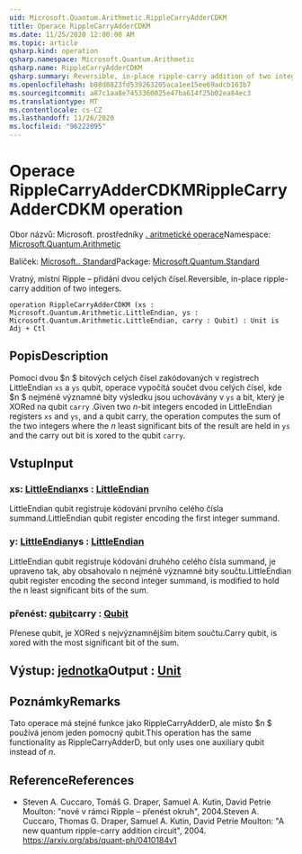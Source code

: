```yaml
---
uid: Microsoft.Quantum.Arithmetic.RippleCarryAdderCDKM
title: Operace RippleCarryAdderCDKM
ms.date: 11/25/2020 12:00:00 AM
ms.topic: article
qsharp.kind: operation
qsharp.namespace: Microsoft.Quantum.Arithmetic
qsharp.name: RippleCarryAdderCDKM
qsharp.summary: Reversible, in-place ripple-carry addition of two integers.
ms.openlocfilehash: b08d8823fd539263205aca1ee15ee69adcb163b7
ms.sourcegitcommit: a87c1aa8e7453360025e47ba614f25b02ea84ec3
ms.translationtype: MT
ms.contentlocale: cs-CZ
ms.lasthandoff: 11/26/2020
ms.locfileid: "96222095"
---
```

# <a name="ripplecarryaddercdkm-operation"></a><span data-ttu-id="e9ed1-102">Operace RippleCarryAdderCDKM</span><span class="sxs-lookup"><span data-stu-id="e9ed1-102">RippleCarryAdderCDKM operation</span></span>

<span data-ttu-id="e9ed1-103">Obor názvů: Microsoft. prostředníky [. aritmetické operace](xref:Microsoft.Quantum.Arithmetic)</span><span class="sxs-lookup"><span data-stu-id="e9ed1-103">Namespace: [Microsoft.Quantum.Arithmetic](xref:Microsoft.Quantum.Arithmetic)</span></span>

<span data-ttu-id="e9ed1-104">Balíček: [Microsoft.. Standard](https://nuget.org/packages/Microsoft.Quantum.Standard)</span><span class="sxs-lookup"><span data-stu-id="e9ed1-104">Package: [Microsoft.Quantum.Standard](https://nuget.org/packages/Microsoft.Quantum.Standard)</span></span>


<span data-ttu-id="e9ed1-105">Vratný, místní Ripple – přidání dvou celých čísel.</span><span class="sxs-lookup"><span data-stu-id="e9ed1-105">Reversible, in-place ripple-carry addition of two integers.</span></span>

```qsharp
operation RippleCarryAdderCDKM (xs : Microsoft.Quantum.Arithmetic.LittleEndian, ys : Microsoft.Quantum.Arithmetic.LittleEndian, carry : Qubit) : Unit is Adj + Ctl
```


## <a name="description"></a><span data-ttu-id="e9ed1-106">Popis</span><span class="sxs-lookup"><span data-stu-id="e9ed1-106">Description</span></span>

<span data-ttu-id="e9ed1-107">Pomocí dvou $n $ bitových celých čísel zakódovaných v registrech LittleEndian `xs` a `ys` qubit, operace vypočítá součet dvou celých čísel, kde $n $ nejméně významné bity výsledku jsou uchovávány v `ys` a bit, který je XORed na qubit `carry` .</span><span class="sxs-lookup"><span data-stu-id="e9ed1-107">Given two $n$-bit integers encoded in LittleEndian registers `xs` and `ys`, and a qubit carry, the operation computes the sum of the two integers where the $n$ least significant bits of the result are held in `ys` and the carry out bit is xored to the qubit `carry`.</span></span>

## <a name="input"></a><span data-ttu-id="e9ed1-108">Vstup</span><span class="sxs-lookup"><span data-stu-id="e9ed1-108">Input</span></span>

### <a name="xs--littleendian"></a><span data-ttu-id="e9ed1-109">xs: [LittleEndian](xref:Microsoft.Quantum.Arithmetic.LittleEndian)</span><span class="sxs-lookup"><span data-stu-id="e9ed1-109">xs : [LittleEndian](xref:Microsoft.Quantum.Arithmetic.LittleEndian)</span></span>

<span data-ttu-id="e9ed1-110">LittleEndian qubit registruje kódování prvního celého čísla summand.</span><span class="sxs-lookup"><span data-stu-id="e9ed1-110">LittleEndian qubit register encoding the first integer summand.</span></span>


### <a name="ys--littleendian"></a><span data-ttu-id="e9ed1-111">y: [LittleEndian](xref:Microsoft.Quantum.Arithmetic.LittleEndian)</span><span class="sxs-lookup"><span data-stu-id="e9ed1-111">ys : [LittleEndian](xref:Microsoft.Quantum.Arithmetic.LittleEndian)</span></span>

<span data-ttu-id="e9ed1-112">LittleEndian qubit registruje kódování druhého celého čísla summand, je upraveno tak, aby obsahovalo n nejméně významné bity součtu.</span><span class="sxs-lookup"><span data-stu-id="e9ed1-112">LittleEndian qubit register encoding the second integer summand, is modified to hold the n least significant bits of the sum.</span></span>


### <a name="carry--qubit"></a><span data-ttu-id="e9ed1-113">přenést: [qubit](xref:microsoft.quantum.lang-ref.qubit)</span><span class="sxs-lookup"><span data-stu-id="e9ed1-113">carry : [Qubit](xref:microsoft.quantum.lang-ref.qubit)</span></span>

<span data-ttu-id="e9ed1-114">Přenese qubit, je XORed s nejvýznamnějším bitem součtu.</span><span class="sxs-lookup"><span data-stu-id="e9ed1-114">Carry qubit, is xored with the most significant bit of the sum.</span></span>



## <a name="output--unit"></a><span data-ttu-id="e9ed1-115">Výstup: [jednotka](xref:microsoft.quantum.lang-ref.unit)</span><span class="sxs-lookup"><span data-stu-id="e9ed1-115">Output : [Unit](xref:microsoft.quantum.lang-ref.unit)</span></span>



## <a name="remarks"></a><span data-ttu-id="e9ed1-116">Poznámky</span><span class="sxs-lookup"><span data-stu-id="e9ed1-116">Remarks</span></span>

<span data-ttu-id="e9ed1-117">Tato operace má stejné funkce jako RippleCarryAdderD, ale místo $n $ používá jenom jeden pomocný qubit.</span><span class="sxs-lookup"><span data-stu-id="e9ed1-117">This operation has the same functionality as RippleCarryAdderD, but only uses one auxiliary qubit instead of $n$.</span></span>

## <a name="references"></a><span data-ttu-id="e9ed1-118">Reference</span><span class="sxs-lookup"><span data-stu-id="e9ed1-118">References</span></span>

- <span data-ttu-id="e9ed1-119">Steven A. Cuccaro, Tomáš G. Draper, Samuel A. Kutin, David Petrie Moulton: "nové v rámci Ripple – přenést okruh", 2004.</span><span class="sxs-lookup"><span data-stu-id="e9ed1-119">Steven A. Cuccaro, Thomas G. Draper, Samuel A. Kutin, David Petrie Moulton: "A new quantum ripple-carry addition circuit", 2004.</span></span>
  https://arxiv.org/abs/quant-ph/0410184v1